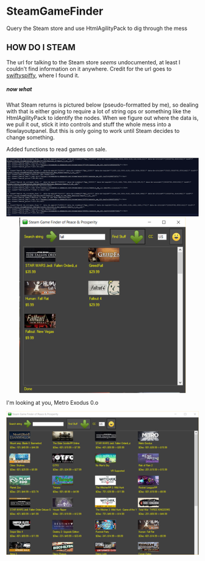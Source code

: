 # SteamGameFinder
Query the Steam store and use HtmlAgilityPack to dig through the mess

## HOW DO I STEAM

The url for talking to the Steam store _seems_ undocumented, at least I couldn't find information on it anywhere. Credit for the url goes to [swiftyspiffy](https://github.com/swiftyspiffy/SteamStoreQuery), where I found it.

##### now what

What Steam returns is pictured below (pseudo-formatted by me), so dealing with that is either going to require a lot of string ops or something like the HtmlAgilityPack to identify the nodes. When we figure out where the data is, we pull it out, stick it into controls and stuff the whole mess into a flowlayoutpanel. But this is only going to work until Steam decides to change something.

Added functions to read games on sale.

<div align="center">
    <img src="sq.png" width="667px"</img> 
</div>


<div align="center">
    <img src="sgf.png" width="436px"</img> 
</div>

I'm looking at you, Metro Exodus 0.o

<div align="center">
    <img src="sgf1.png" width="557px"</img> 
</div>
